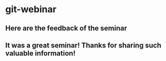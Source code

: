 # git-webinar

## Here are the feedback of the seminar

## It was a great seminar! Thanks for sharing such valuable information!

